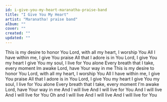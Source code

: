 ```yaml
---
id: i-give-you-my-heart-maranatha-praise-band
title: "I Give You My Heart"
artist: "Maranatha! praise band"
album: ""
cover: ""
created: ""
updated: ""
---
```


This is my desire to honor You
Lord, with all my heart, I worship You
All I have within me, I give You praise
All that I adore is in You
Lord, I give You my heart
I give You my soul, I live for You alone
Every breath that I take, every moment Im awake
Lord, have Your way in me
This is my desire to honor You
Lord, with all my heart, I worship You
All I have within me, I give You praise
All that I adore is in You
Lord, I give You my heart
I give You my soul, I live for You alone
Every breath that I take, every moment I'm awake
Lord, have Your way in me
And I will live
And I will live for You
And I will live
And I will live for You
Oh and I will live
And I will live
And I will live for You